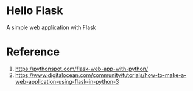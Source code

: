 # Hello Flask
A simple web application with Flask

# Reference
1. https://pythonspot.com/flask-web-app-with-python/
2. https://www.digitalocean.com/community/tutorials/how-to-make-a-web-application-using-flask-in-python-3
